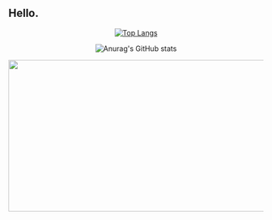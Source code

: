 ## Hello. 

<div align="center">

[![Top Langs](https://github-readme-stats.vercel.app/api/top-langs/?username=delay-100&layout=compact)](https://github.com/Jooahyeon)



![Anurag's GitHub stats](https://github-readme-stats.vercel.app/api?username=Jooahyeon&hide=contribs,prs&show_icons=true&theme=테마) 
</div>

<div align="center">
<a href="https://www.gitanimals.org/en_US?utm_medium=image&utm_source=Jooahyeon&utm_content=farm">
<img
  src="https://render.gitanimals.org/farms/Jooahyeon"
  width="600"
  height="300"
/>
</a>
</div>

